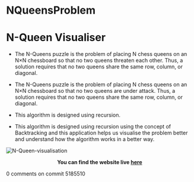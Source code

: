 # NQueensProblem
# N-Queen Visualiser

- The N-Queens puzzle is the problem of placing N chess queens on an N×N chessboard so that no two queens threaten each other. Thus, a solution requires that no two queens share the same row, column, or diagonal.
- The N-Queens puzzle is the problem of placing N chess queens on an N×N chessboard so that no two queens are under attack. Thus, a solution requires that no two queens share the same row, column, or diagonal.

- This algorithm is designed using recursion.
- This algorithm is designed using recursion using the concept of Backtracking and this application helps us visualise the problem better and understand how the algorithm works in a better way.

![N-Queen-visualisation](visualisation.gif)

**<p align='center'>You can find the website live <a href="https://nqueen.netlify.app/">here</a></p>**
0 comments on commit 5185510
